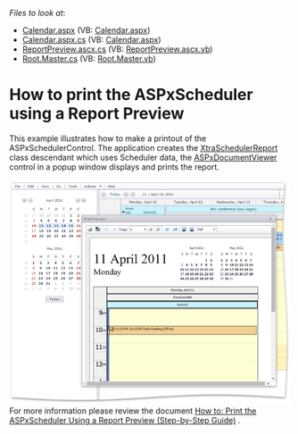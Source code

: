 <!-- default file list -->
*Files to look at*:

* [Calendar.aspx](./CS/SchedulerReportPreviewTest/Calendar.aspx) (VB: [Calendar.aspx](./VB/SchedulerReportPreviewTest/Calendar.aspx))
* [Calendar.aspx.cs](./CS/SchedulerReportPreviewTest/Calendar.aspx.cs) (VB: [Calendar.aspx](./VB/SchedulerReportPreviewTest/Calendar.aspx))
* [ReportPreview.ascx.cs](./CS/SchedulerReportPreviewTest/Reports/ReportPreview.ascx.cs) (VB: [ReportPreview.ascx.vb](./VB/SchedulerReportPreviewTest/Reports/ReportPreview.ascx.vb))
* [Root.Master.cs](./CS/SchedulerReportPreviewTest/Root.Master.cs) (VB: [Root.Master.vb](./VB/SchedulerReportPreviewTest/Root.Master.vb))
<!-- default file list end -->
# How to print the ASPxScheduler using a Report Preview


<p>This example illustrates how to make a printout of the ASPxSchedulerControl. The application creates the <a href="http://help.devexpress.com/#WindowsForms/clsDevExpressXtraSchedulerReportingXtraSchedulerReporttopic"><u>XtraSchedulerReport</u></a> class descendant which uses Scheduler data, the <a href="http://help.devexpress.com/#XtraReports/clsDevExpressXtraReportsWebASPxDocumentViewertopic"><u>ASPxDocumentViewer</u></a> control in a popup window displays and prints the report.<br><br><img src="https://raw.githubusercontent.com/DevExpress-Examples/how-to-print-the-aspxscheduler-using-a-report-preview-e1625/15.2.4+/media/497a82d7-a584-11e5-80bf-00155d62480c.png"><br> For more information please review the document <a href="http://help.devexpress.com/#AspNet/CustomDocument6692"><u>How to: Print the ASPxScheduler Using a Report Preview (Step-by-Step Guide)</u></a> .</p>

<br/>


